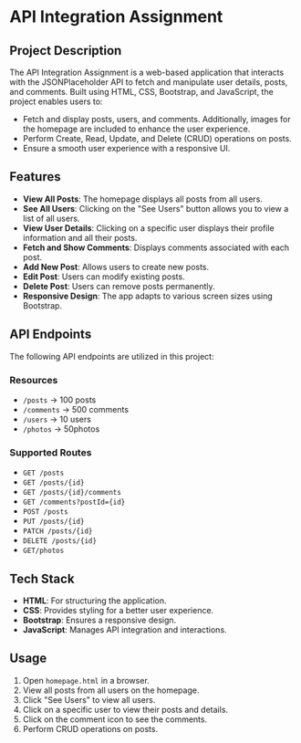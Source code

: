 # API Integration Assignment

## Project Description

The API Integration Assignment is a web-based application that interacts with the JSONPlaceholder API to fetch and manipulate user details, posts, and comments. Built using HTML, CSS, Bootstrap, and JavaScript, the project enables users to:

- Fetch and display posts, users, and comments. Additionally, images for the homepage are included to enhance the user experience.
- Perform Create, Read, Update, and Delete (CRUD) operations on posts.
- Ensure a smooth user experience with a responsive UI.

## Features

- **View All Posts**: The homepage displays all posts from all users.
- **See All Users**: Clicking on the "See Users" button allows you to view a list of all users.
- **View User Details**: Clicking on a specific user displays their profile information and all their posts.
- **Fetch and Show Comments**: Displays comments associated with each post.
- **Add New Post**: Allows users to create new posts.
- **Edit Post**: Users can modify existing posts.
- **Delete Post**: Users can remove posts permanently.
- **Responsive Design**: The app adapts to various screen sizes using Bootstrap.

## API Endpoints

The following API endpoints are utilized in this project:

### Resources

- `/posts` → 100 posts
- `/comments` → 500 comments
- `/users` → 10 users
- `/photos` → 50photos

### Supported Routes

- `GET /posts`
- `GET /posts/{id}`
- `GET /posts/{id}/comments`
- `GET /comments?postId={id}`
- `POST /posts`
- `PUT /posts/{id}`
- `PATCH /posts/{id}`
- `DELETE /posts/{id}`
- `GET/photos`

## Tech Stack

- **HTML**: For structuring the application.
- **CSS**: Provides styling for a better user experience.
- **Bootstrap**: Ensures a responsive design.
- **JavaScript**: Manages API integration and interactions.



## Usage

1. Open `homepage.html` in a browser.
2. View all posts from all users on the homepage.
3. Click "See Users" to view all users.
4. Click on a specific user to view their posts and details.
5. Click on the comment icon to see the comments.
6. Perform CRUD operations on posts.

